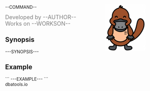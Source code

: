 <div class="outer">
<div class="middle">
<div class="inner">
<div style="float:right;margin-right: 50px;">
<img align="right" src=./dataplat.png alt="dbatools logo">
</div>

<font class="sup">--COMMAND--</font>


<div style="display: table;color: gray;font-size: 18px;">
<div style="display: table-row;">
<div style="display: table-cell;">Developed by --AUTHOR--</div>
</div>
<div style="display: table-row;">
<div style="display: table-cell;">Works on --WORKSON--</div>
</div>
</div>

<h2>Synopsis</h2>
<div>
---SYNOPSIS---
</div>

<h2>Example</h2>
```
---EXAMPLE---
```
<br/><div class="url">dbatools.io</div>
</div>
</div>
</div>
<div class="navbar">&nbsp;</div>